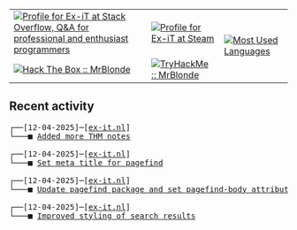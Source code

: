 <table>
    <tr>
        <td>
            <a href="https://stackoverflow.com/users/3351720/ex-it">
                <img alt="Profile for Ex-iT at Stack Overflow, Q&amp;A for professional and enthusiast programmers" src="https://stackoverflow.com/users/flair/3351720.png?theme=dark" />
            </a>
        </td>
        <td>
            <a href="https://steamcommunity.com/id/Ex-iT">
                <img alt="Profile for Ex-iT at Steam" src="https://steamcommunity-a.akamaihd.net/public/shared/images/header/globalheader_logo.png" />
            </a>
        </td>
        <td rowspan="2">
            <a href="https://github.com/Ex-iT/">
                <img alt="Most Used Languages" src="https://github-readme-stats.vercel.app/api/top-langs/?username=ex-it&layout=compact&theme=algolia" />
            </a>
        </td>
    </tr>
    <tr>
        <td>
            <a href="https://app.hackthebox.eu/profile/169430">
                <img alt="Hack The Box :: MrBlonde" src="https://www.hackthebox.eu/badge/image/169430" />
            </a>
        </td>
        <td>
            <a href="https://tryhackme.com/p/MrBlonde/">
                <img alt="TryHackMe :: MrBlonde" src="https://tryhackme-badges.s3.amazonaws.com/MrBlonde.png" />
            </a>
        </td>
    </tr>
</table>

<h2>Recent activity</h2>

<pre>
┌──[12-04-2025]─[<a href="https://github.com/Ex-iT/ex-it.nl">ex-it.nl</a>]
└───■ <a href="https://github.com/Ex-iT/ex-it.nl/commit/3bcedc9d28612f6e41089b588b89505b9af51013">Added more THM notes</a><br />
┌──[12-04-2025]─[<a href="https://github.com/Ex-iT/ex-it.nl">ex-it.nl</a>]
└───■ <a href="https://github.com/Ex-iT/ex-it.nl/commit/025cdce029f92f416fc375dfe4f62ccb406b43e2">Set meta title for pagefind</a><br />
┌──[12-04-2025]─[<a href="https://github.com/Ex-iT/ex-it.nl">ex-it.nl</a>]
└───■ <a href="https://github.com/Ex-iT/ex-it.nl/commit/a000ccb8ead6bf1c05783e827a7da64d2015d3a9">Update pagefind package and set pagefind-body attribute</a><br />
┌──[12-04-2025]─[<a href="https://github.com/Ex-iT/ex-it.nl">ex-it.nl</a>]
└───■ <a href="https://github.com/Ex-iT/ex-it.nl/commit/1e36f63184d9fb7882822b9bb2fb9890b7dd030a">Improved styling of search results</a><br />
</pre>